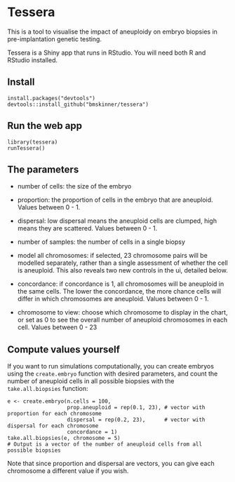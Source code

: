 # Tessera

This is a tool to visualise the impact of aneuploidy on embryo biopsies in pre-implantation genetic testing.

Tessera is a Shiny app that runs in RStudio. You will need both R and RStudio installed.

## Install
```
install.packages("devtools")
devtools::install_github("bmskinner/tessera")
```

## Run the web app

```
library(tessera)
runTessera()
```

## The parameters

- number of cells: the size of the embryo
- proportion: the proportion of cells in the embryo that are aneuploid. Values between 0 - 1.
- dispersal: low dispersal means the aneuploid cells are clumped, high means they are scattered. Values between 0 - 1.
- number of samples: the number of cells in a single biopsy

- model all chromosomes: if selected, 23 chromosome pairs will be modelled separately, rather than a single
assessment of whether the cell is aneuploid. This also reveals two new controls in the ui, detailed below.
- concordance: if concordance is 1, all chromosomes will be aneuploid in the same cells. The lower the concordance,
the more chance cells will differ in which chromosomes are aneuploid. Values between 0 - 1.
- chromosome to view: choose which chromosome to display in the chart, or set as 0 to see the overall number
of aneuploid chromosomes in each cell. Values between 0 - 23

## Compute values yourself

If you want to run simulations computationally, you can create embryos using the `create.embryo` function with desired parameters, and count the number of aneuploid cells in all possible biopsies with the `take.all.biopsies` function:

```
e <- create.embryo(n.cells = 100, 
                   prop.aneuploid = rep(0.1, 23), # vector with proportion for each chromosome
                   dispersal = rep(0.2, 23),      # vector with dispersal for each chromosome
                   concordance = 1)
take.all.biopsies(e, chromosome = 5)
# Output is a vector of the number of aneuploid cells from all possible biopsies
```

Note that since proportion and dispersal are vectors, you can give each chromosome a different value if you wish.

